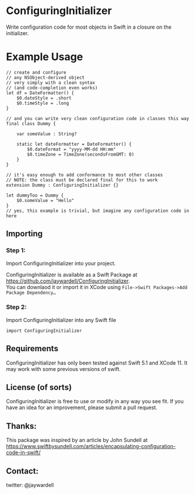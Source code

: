 # ConfiguringInitializer

Write configuration code for most objects in Swift in a closure on the initializer.

# Example Usage

    // create and configure
    // any NSObject-derived object
    // very simply with a clean syntax
    // (and code-completion even works)
    let df = DateFormatter() {
        $0.dateStyle = .short
        $0.timeStyle = .long
    }

    // and you can write very clean configuration code in classes this way
    final class Dummy {
            
        var someValue : String?
        
        static let dateFormatter = DateFormatter() {
            $0.dateFormat = "yyyy-MM-dd HH:mm"
            $0.timeZone = TimeZone(secondsFromGMT: 0)
        }
    }

    // it's easy enough to add conformance to most other classes
    // NOTE: the class must be declared final for this to work
    extension Dummy : ConfiguringInitializer {}

    let dummyToo = Dummy {
        $0.someValue = "Hello"
    }
    // yes, this example is trivial, but imagine any configuration code in here


## Importing

### Step 1:

Import ConfiguringInitializer into your project.

ConfiguringInitializer is available as a Swift Package at https://github.com/jaywardell/ConfiguringInitializer.  
You can downlaod it or import it in XCode using `File->Swift Packages->Add Package Dependency…`

### Step 2:

Import ConfiguringInitializer into any Swift file

    import ConfiguringInitializer

## Requirements
ConfiguringInitializer has only been tested against Swift 5.1 and XCode 11.  It may work with some previous versions of swift.

## License (of sorts)
ConfiguringInitializer is free to use or modify in any way you see fit.  If you have an idea for an improvement, please submit a pull request.

## Thanks:
This package was inspired by an article by John Sundell at https://www.swiftbysundell.com/articles/encapsulating-configuration-code-in-swift/

## Contact:
twitter: @jaywardell
